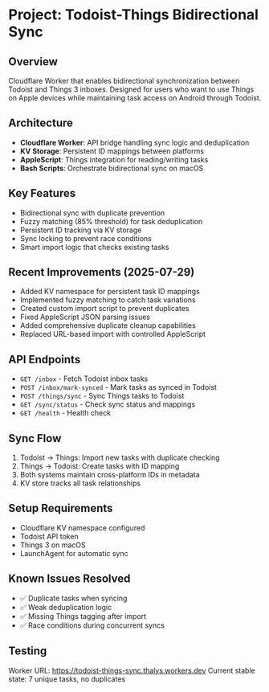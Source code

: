 # Project: Todoist-Things Bidirectional Sync

## Overview
Cloudflare Worker that enables bidirectional synchronization between Todoist and Things 3 inboxes. Designed for users who want to use Things on Apple devices while maintaining task access on Android through Todoist.

## Architecture
- **Cloudflare Worker**: API bridge handling sync logic and deduplication
- **KV Storage**: Persistent ID mappings between platforms
- **AppleScript**: Things integration for reading/writing tasks
- **Bash Scripts**: Orchestrate bidirectional sync on macOS

## Key Features
- Bidirectional sync with duplicate prevention
- Fuzzy matching (85% threshold) for task deduplication
- Persistent ID tracking via KV storage
- Sync locking to prevent race conditions
- Smart import logic that checks existing tasks

## Recent Improvements (2025-07-29)
- Added KV namespace for persistent task ID mappings
- Implemented fuzzy matching to catch task variations
- Created custom import script to prevent duplicates
- Fixed AppleScript JSON parsing issues
- Added comprehensive duplicate cleanup capabilities
- Replaced URL-based import with controlled AppleScript

## API Endpoints
- `GET /inbox` - Fetch Todoist inbox tasks
- `POST /inbox/mark-synced` - Mark tasks as synced in Todoist
- `POST /things/sync` - Sync Things tasks to Todoist
- `GET /sync/status` - Check sync status and mappings
- `GET /health` - Health check

## Sync Flow
1. Todoist → Things: Import new tasks with duplicate checking
2. Things → Todoist: Create tasks with ID mapping
3. Both systems maintain cross-platform IDs in metadata
4. KV store tracks all task relationships

## Setup Requirements
- Cloudflare KV namespace configured
- Todoist API token
- Things 3 on macOS
- LaunchAgent for automatic sync

## Known Issues Resolved
- ✅ Duplicate tasks when syncing
- ✅ Weak deduplication logic
- ✅ Missing Things tagging after import
- ✅ Race conditions during concurrent syncs

## Testing
Worker URL: https://todoist-things-sync.thalys.workers.dev
Current stable state: 7 unique tasks, no duplicates